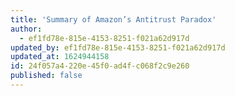 ```yaml
---
title: 'Summary of Amazon’s Antitrust Paradox'
author:
  - ef1fd78e-815e-4153-8251-f021a62d917d
updated_by: ef1fd78e-815e-4153-8251-f021a62d917d
updated_at: 1624944158
id: 24f057a4-220e-45f0-ad4f-c068f2c9e260
published: false
---
```


